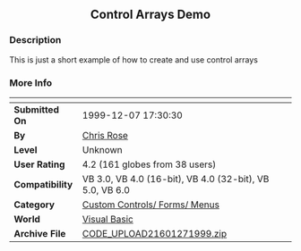 ﻿<div align="center">

## Control Arrays Demo


</div>

### Description

This is just a short example of how to create and use control arrays
 
### More Info
 


<span>             |<span>
---                |---
**Submitted On**   |1999-12-07 17:30:30
**By**             |[Chris Rose](https://github.com/Planet-Source-Code/PSCIndex/blob/master/ByAuthor/chris-rose.md)
**Level**          |Unknown
**User Rating**    |4.2 (161 globes from 38 users)
**Compatibility**  |VB 3\.0, VB 4\.0 \(16\-bit\), VB 4\.0 \(32\-bit\), VB 5\.0, VB 6\.0
**Category**       |[Custom Controls/ Forms/  Menus](https://github.com/Planet-Source-Code/PSCIndex/blob/master/ByCategory/custom-controls-forms-menus__1-4.md)
**World**          |[Visual Basic](https://github.com/Planet-Source-Code/PSCIndex/blob/master/ByWorld/visual-basic.md)
**Archive File**   |[CODE\_UPLOAD21601271999\.zip](https://github.com/Planet-Source-Code/chris-rose-control-arrays-demo__1-4784/archive/master.zip)








